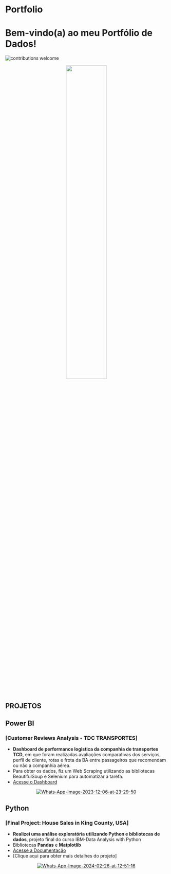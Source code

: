 # Portfolio
# Bem-vindo(a) ao meu Portfólio de Dados!

![contributions welcome](https://img.shields.io/badge/contributions-welcome-brightgreen.svg?style=flat)

<p align="center">
  <img src="https://hubmeta.com/wp-content/uploads/2021/03/Data-is-the-New-Oil-1.jpg" width=50%>
</p>

## **PROJETOS**

## **Power BI**

### [**Customer Reviews Analysis - TDC TRANSPORTES**]
 - **Dashboard de performance logistica da companhia de transportes TCD**, em que foram realizadas avaliações comparativas dos serviços, perfil de cliente, rotas e frota da BA entre passageiros que recomendam ou não a companhia aérea.
 - Para obter os dados, fiz um Web Scraping utilizando as bibliotecas BeautifulSoup e Selenium para automatizar a tarefa.
 - [Acesse o Dashboard](https://app.powerbi.com/view?r=eyJrIjoiZmUzOGIwOGEtNmU4Ny00YzcwLThkOGYtOGI3ZmEyZGVmOWRiIiwidCI6IjA0NjNlMTE3LWI3NGItNGI3OS1hNGIwLTY0NGUxMTE0OWEwOCJ9)
<p align="center">
  <a href="https://ibb.co/y49tmVK"><img src="https://i.ibb.co/mNjkrSd/Whats-App-Image-2023-12-06-at-23-29-50.jpg" alt="Whats-App-Image-2023-12-06-at-23-29-50" border="0"></a>
</p>

## **Python**

### [**Final Project: House Sales in King County, USA**]
 - **Realizei uma análise exploratória utilizando Python e bibliotecas de dados**, projeto final do curso IBM-Data Analysis with Python
 - Bibliotecas **Pandas** e **Matplotlib**
 - [Acesse a Documentação](https://app.powerbi.com/view?r=eyJrIjoiZmUzOGIwOGEtNmU4Ny00YzcwLThkOGYtOGI3ZmEyZGVmOWRiIiwidCI6IjA0NjNlMTE3LWI3NGItNGI3OS1hNGIwLTY0NGUxMTE0OWEwOCJ9)
 - [Clique aqui para obter mais detalhes do projeto]
<p align="center">
  <a href="https://imgbb.com/"><img src="https://i.ibb.co/VvHdJtT/Whats-App-Image-2024-02-26-at-12-51-16.jpg" alt="Whats-App-Image-2024-02-26-at-12-51-16" border="0"></a>
</p>
